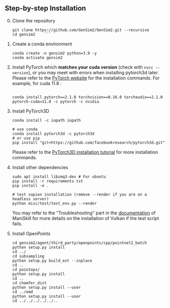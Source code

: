 ## Step-by-step Installation
0. Clone the repository
    ```shell
    git clone https://github.com/GenSim2/GenSim2.git --recursive
    cd gensim2    ```
1. Create a conda environment
    ```shell
    conda create -n gensim2 python=3.9 -y
    conda activate gensim2
    ```
2. Install PyTorch which **matches your cuda version** (check with `nvcc --version`), or you may meet with errors when installing pytorch3d later. Please refer to the [PyTorch website](https://pytorch.org/get-started/locally/) for the installation commands. For example, for cuda 11.8 :
    ```shell

    conda install pytorch==2.1.0 torchvision==0.16.0 torchaudio==2.1.0 pytorch-cuda=11.8 -c pytorch -c nvidia
    ```
3. Install PyTorch3D
    ```shell
    conda install -c iopath iopath

    # use conda
    conda install pytorch3d -c pytorch3d
    # or use pip
    pip install "git+https://github.com/facebookresearch/pytorch3d.git"
    ```
    Please refer to the [PyTorch3D installation tutorial](https://github.com/facebookresearch/pytorch3d/blob/main/INSTALL.md) for more installation commands.

    

1. Install other dependencies
    ```shell
    sudo apt install libzmq3-dev # For ubuntu
    pip install -r requirements.txt
    pip install -e .

    # test sapien installation (remove --render if you are on a headless server)
    python misc/test/test_env.py --render
    ```
    You may refer to the "Troubleshooting" part in the [documentation](https://maniskill.readthedocs.io/en/latest/user_guide/getting_started/installation.html) of ManiSkill for more details on the installation of Vulkan if the test script fails.
2. Install OpenPoints
    ```shell
    cd gensim2/agent/third_party/openpoints/cpp/pointnet2_batch
    python setup.py install
    cd ../
    cd subsampling
    python setup.py build_ext --inplace
    cd ..
    cd pointops/
    python setup.py install
    cd ..
    cd chamfer_dist
    python setup.py install --user
    cd ../emd
    python setup.py install --user
    cd ../../../../../..
    ```
